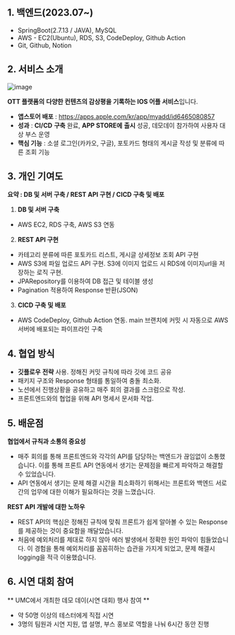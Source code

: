 ## 1. 백엔드(2023.07~)

- SpringBoot(2.7.13 / JAVA), MySQL
- AWS - EC2(Ubuntu), RDS, S3, CodeDeploy, Github Action
- Git, Github, Notion

## 2. 서비스 소개
![image](https://github.com/user-attachments/assets/ad025a13-e12f-4706-9d71-d3b7ac334893)

**OTT 플랫폼의** **다양한 컨텐츠의 감상평을 기록하는 IOS 어플 서비스**입니다.
- **앱스토어 배포** : https://apps.apple.com/kr/app/myadd/id6465080857
- **성과** : **CI/CD** **구축** 완료, **APP STORE에** **출시** 성공, 데모데이 참가하여 사용자 대상 부스 운영
- **핵심 기능** : 소셜 로그인(카카오, 구글), 포토카드 형태의 게시글 작성 및 분류에 따른 조회 기능

## 3. 개인 기여도

**요약 : DB 및 서버 구축 / REST API 구현 / CICD 구축 및 배포**

1. **DB 및 서버 구축**
- AWS EC2, RDS 구축, AWS S3 연동
2. **REST API 구현**
- 카테고리 분류에 따른 포토카드 리스트, 게시글 상세정보 조회 API 구현
- AWS S3에 파일 업로드 API 구현. S3에 이미지 업로드 시 RDS에 이미지url을 저장하는 로직 구현.
- JPARepository를 이용하여 DB 접근 및 테이블 생성
- Pagination 적용하여 Response 반환(JSON)
3. **CICD 구축 및 배포**
- AWS CodeDeploy, Github Action 연동. main 브랜치에 커밋 시 자동으로 AWS 서버에 배포되는 파이프라인 구축

## 4. 협업 방식

- **깃플로우** **전략** 사용. 정해진 커밋 규칙에 따라 깃에 코드 공유
- 패키지 구조와 Response 형태를 통일하여 충돌 최소화.
- 노션에서 진행상황을 공유하고 매주 회의 결과를 스크럼으로 작성.
- 프론트엔드와의 협업을 위해 API 명세서 문서화 작업.

## 5. 배운점

**협업에서 규칙과 소통의 중요성**

- 매주 회의를 통해 프론트엔드와 각각의 API를 담당하는 백엔드가 끊임없이 소통했습니다. 이를 통해 프론트 API 연동에서 생기는 문제점을 빠르게 파악하고 해결할 수 있었습니다.
- API 연동에서 생기는 문제 해결 시간을 최소화하기 위해서는 프론트와 백엔드 서로간의 업무에 대한 이해가 필요하다는 것을 느꼈습니다.

**REST API 개발에 대한 노하우**

- REST API의 핵심은 정해진 규칙에 맞춰 프론트가 쉽게 알아볼 수 있는 Response를 제공하는 것이 중요함을 깨달았습니다.
- 처음에 예외처리를 제대로 하지 않아 에러 발생에서 정확한 원인 파악이 힘들었습니다. 이 경험을 통해 예외처리를 꼼꼼히하는 습관을 가지게 되었고, 문제 해결시 logging을 적극 이용했습니다.

## 6. 시연 대회 참여
** UMC에서 개최한 데모 데이(시연 대회) 행사 참여 **

- 약 50명 이상의 테스터에게 직접 시연
- 3명의 팀원과 시연 지원, 앱 설명, 부스 홍보로 역할을 나눠 6시간 동안 진행
